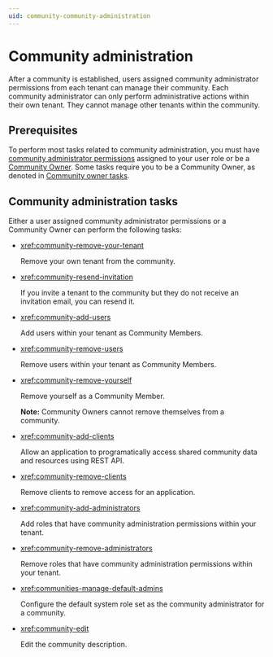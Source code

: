 ```yaml
---
uid: community-community-administration
---
```


# Community administration

After a community is established, users assigned community administrator permissions from each tenant can manage their community. Each community administrator can only perform administrative actions within their own tenant. They cannot manage other tenants within the community.

## Prerequisites

To perform most tasks related to community administration, you must have [community administrator permissions](xref:ccRoles#community-administrators-preview) assigned to your user role or be a [Community Owner](xref:ccRoles#community-owner-preview). Some tasks require you to be a Community Owner, as denoted in [Community owner tasks](#community-owner-tasks).

## Community administration tasks

Either a user assigned community administrator permissions or a Community Owner can perform the following tasks:

- <xref:community-remove-your-tenant>

	Remove your own tenant from the community.  

- <xref:community-resend-invitation>

	If you invite a tenant to the community but they do not receive an invitation email, you can resend it.

- <xref:community-add-users>

	Add users within your tenant as Community Members.

- <xref:community-remove-users>

	Remove users within your tenant as Community Members.

- <xref:community-remove-yourself>

	Remove yourself as a Community Member.

	**Note:** Community Owners cannot remove themselves from a community.

- <xref:community-add-clients>

	Allow an application to programatically access shared community data and resources using REST API.

- <xref:community-remove-clients>

	Remove clients to remove access for an application.

- <xref:community-add-administrators>

	Add roles that have community administration permissions within your tenant.

- <xref:community-remove-administrators>

	Remove roles that have community administration permissions within your tenant.

- <xref:communities-manage-default-admins>

	Configure the default system role set as the community administrator for a community.

- <xref:community-edit>

	Edit the community description. 


